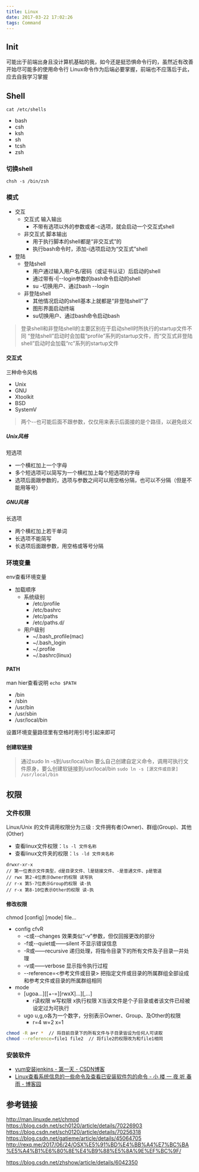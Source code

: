 ```yaml
---
title: Linux
date: 2017-03-22 17:02:26
tags: Command
---
```


## Init
可能出于前端出身且没计算机基础的我，如今还是挺恐惧命令行的，虽然近有改善开始尽可能多的使用命令行
Linux命令作为后端必要掌握，前端也不应落后于此，应去自我学习掌握

## Shell
`cat /etc/shells`
- bash
- csh
- ksh
- sh
- tcsh
- zsh

### 切换shell
`chsh -s /bin/zsh`

### 模式
- 交互
    + 交互式 输入输出
        * 不带有选项以外的参数或者-c选项，就会启动一个交互式shell
    + 非交互式 脚本输出
        * 用于执行脚本的shell都是“非交互式”的
        * 执行bash命令时，添加-i选项启动为“交互式”shell
- 登陆
    + 登陆shell
        * 用户通过输入用户名/密码（或证书认证）后启动的shell
        * 通过带有-l|--login参数的bash命令启动的shell
        * su -切换用户、通过bash --login
    + 非登陆shell
        * 其他情况启动的shell基本上就都是“非登陆shell”了
        * 图形界面启动终端
        * su切换用户、通过bash命令启动bash

> 登录shell和非登陆shell的主要区别在于启动shell时所执行的startup文件不同
> “登陆shell”启动时会加载“profile”系列的startup文件，而“交互式非登陆shell”启动时会加载“rc”系列的startup文件

#### 交互式
三种命令风格
- Unix
- GNU
- Xtoolkit
- BSD
- SystemV

> 两个--也可能后面不跟参数，仅仅用来表示后面接的是个路径，以避免歧义

##### Unix风格
短选项
- 一个横杠加上一个字母
- 多个短选项可以简写为一个横杠加上每个短选项的字母
- 选项后面跟参数的，选项与参数之间可以用空格分隔，也可以不分隔（但是不能用等号）

##### GNU风格
长选项
- 两个横杠加上若干单词
- 长选项不能简写
- 长选项后面跟参数，用空格或等号分隔

### 环境变量
env查看环境变量

- 加载顺序
    + 系统级别
        * /etc/profile
        * /etc/bashrc
        * /etc/paths
        * /etc/paths.d/
    + 用户级别
        * ~/.bash_profile(mac)
        * ~/.bash_login
        * ~/.profile
        * ~/.bashrc(linux)

#### PATH
man hier查看说明
`echo $PATH`
- /bin
- /sbin
- /usr/bin
- /usr/sbin
- /usr/local/bin

设置环境变量路径里有空格时用引号引起来即可

#### 创建软链接
> 通过sudo ln -s到/usr/local/bin
> 要么自己创建自定义命令，调用可执行文件原身，要么创建软链接到/usr/local/bin
> `sudo ln -s [源文件或目录] /usr/local/bin`


## 权限

### 文件权限
Linux/Unix 的文件调用权限分为三级 : 文件拥有者(Owner)、群组(Group)、其他(Other)
- 查看linux文件权限：`ls -l 文件名称`
- 查看linux文件夹的权限：`ls -ld 文件夹名称`

```
drwxr-xr-x
// 第一位表示文件类型，d是目录文件、l是链接文件、-是普通文件、p是管道
// rwx 第2-4位表示Owner的权限 读写执
// r-x 第5-7位表示Group的权限 读-执
// r-x 第8-10位表示Other的权限 读-执
```

#### 修改权限
chmod \[config] \[mode] file...
- config cfvR
    + -c或--changes 效果类似“-v”参数，但仅回报更改的部分
    + -f或--quiet或——silent 不显示错误信息
    + -R或——recursive 递归处理，将指令目录下的所有文件及子目录一并处理
    + -v或——verbose 显示指令执行过程
    + --reference=<参考文件或目录> 把指定文件或目录的所属群组全部设成和参考文件或目录的所属群组相同
- mode 
    + \[ugoa...]\[\[+-=]\[rwxX]...]\[,...]
        * r读权限 w写权限 x执行权限 X当该文件是个子目录或者该文件已经被设定过为可执行
    + ugo u,g,o各为一个数字，分别表示Owner、Group、及Other的权限
        * r=4 w=2 x=1

```bash
chmod -R a+r *  // 将目前目录下的所有文件与子目录皆设为任何人可读取
chmod --reference=file1 file2  // 将file2的权限改为和file1相同
```

### 安装软件
- [yum安装jenkins - 第一天 - CSDN博客](https://blog.csdn.net/diyiday/article/details/79024825)
- [Linux查看系统信息的一些命令及查看已安装软件包的命令 - 小 楼 一 夜 听 春 雨 - 博客园](https://www.cnblogs.com/kex1n/p/5909617.html)

## 参考链接
http://man.linuxde.net/chmod
https://blog.csdn.net/sch0120/article/details/70226903
https://blog.csdn.net/sch0120/article/details/70256318
https://blog.csdn.net/gatieme/article/details/45064705
http://rexq.me/2017/06/24/OSX%E5%91%BD%E4%BB%A4%E7%BC%BA%E5%A4%B1%E6%80%8E%E4%B9%88%E5%8A%9E%EF%BC%9F/

https://blog.csdn.net/zhshow/article/details/6042350
